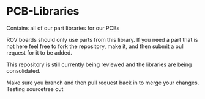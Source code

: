 # PCB-Libraries
Contains all of our part libraries for our PCBs

ROV boards should only use parts from this library. If you need a part that is not here feel free
to fork the repository, make it, and then submit a pull request for it to be added. 

This repository is still currently being reviewed and the libraries are being consolidated.  

Make sure you branch and then pull request back in to merge your changes.  
Testing sourcetree out  
